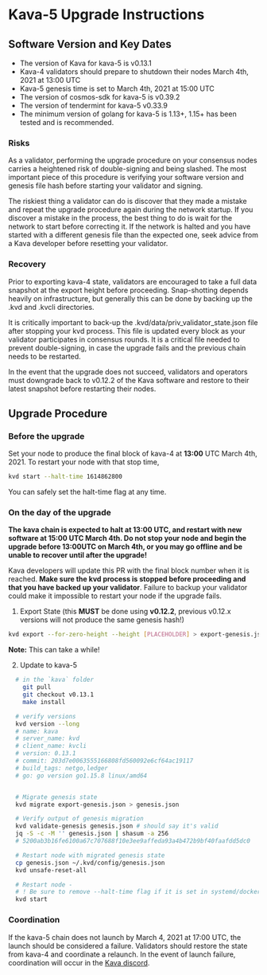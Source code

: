 # Kava-5 Upgrade Instructions

## Software Version and Key Dates

* The version of Kava for kava-5 is v0.13.1
* Kava-4 validators should prepare to shutdown their nodes March 4th, 2021 at 13:00 UTC
* Kava-5 genesis time is set to March 4th, 2021 at 15:00 UTC
* The version of cosmos-sdk for kava-5 is v0.39.2
* The version of tendermint for kava-5 v0.33.9
* The minimum version of golang for kava-5 is 1.13+, 1.15+ has been tested and is recommended.

### Risks

As a validator, performing the upgrade procedure on your consensus nodes carries a heightened risk of double-signing and being slashed. The most important piece of this procedure is verifying your software version and genesis file hash before starting your validator and signing.

The riskiest thing a validator can do is discover that they made a mistake and repeat the upgrade procedure again during the network startup. If you discover a mistake in the process, the best thing to do is wait for the network to start before correcting it. If the network is halted and you have started with a different genesis file than the expected one, seek advice from a Kava developer before resetting your validator.

### Recovery

Prior to exporting kava-4 state, validators are encouraged to take a full data snapshot at the export height before proceeding. Snap-shotting depends heavily on infrastructure, but generally this can be done by backing up the .kvd and .kvcli directories.

It is critically important to back-up the .kvd/data/priv_validator_state.json file after stopping your kvd process. This file is updated every block as your validator participates in consensus rounds. It is a critical file needed to prevent double-signing, in case the upgrade fails and the previous chain needs to be restarted.

In the event that the upgrade does not succeed, validators and operators must downgrade back to v0.12.2 of the Kava software and restore to their latest snapshot before restarting their nodes.

## Upgrade Procedure

### Before the upgrade

Set your node to produce the final block of kava-4 at __13:00__ UTC March 4th, 2021. To restart your node with that stop time,

```sh
kvd start --halt-time 1614862800
```

You can safely set the halt-time flag at any time.

### On the day of the upgrade

__The kava chain is expected to halt at 13:00 UTC, and restart with new software at 15:00 UTC March 4th. Do not stop your node and begin the upgrade before 13:00UTC on March 4th, or you may go offline and be unable to recover until after the upgrade!__

Kava developers will update this PR with the final block number when it is reached. __Make sure the kvd process is stopped before proceeding and that you have backed up your validator__. Failure to backup your validator could make it impossible to restart your node if the upgrade fails.

1. Export State (this __MUST__ be done using __v0.12.2__, previous v0.12.x versions will not produce the same genesis hash!)

```sh
kvd export --for-zero-height --height [PLACEHOLDER] > export-genesis.json
```

__Note:__ This can take a while!

2. Update to kava-5

```sh
  # in the `kava` folder
    git pull
    git checkout v0.13.1
    make install

  # verify versions
  kvd version --long
  # name: kava
  # server_name: kvd
  # client_name: kvcli
  # version: 0.13.1
  # commit: 203d7e0063555166808fd560092e6cf64ac19117
  # build_tags: netgo,ledger
  # go: go version go1.15.8 linux/amd64


  # Migrate genesis state
  kvd migrate export-genesis.json > genesis.json

  # Verify output of genesis migration
  kvd validate-genesis genesis.json # should say it's valid
  jq -S -c -M '' genesis.json | shasum -a 256
  # 5200ab3b16fe6100a67c707688f10e3ee9affeda93a4b472b9bf40faafdd5dc0

  # Restart node with migrated genesis state
  cp genesis.json ~/.kvd/config/genesis.json
  kvd unsafe-reset-all

  # Restart node -
  # ! Be sure to remove --halt-time flag if it is set in systemd/docker 
  kvd start
```

### Coordination

If the kava-5 chain does not launch by March 4, 2021 at 17:00 UTC, the launch should be considered a failure. Validators should restore the state from kava-4 and coordinate a relaunch. In the event of launch failure, coordination will occur in the [Kava discord](https://discord.com/invite/kQzh3Uv).
